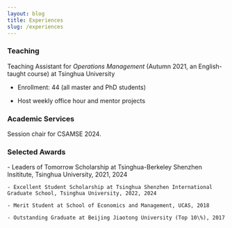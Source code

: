 ```yaml
---
layout: blog
title: Experiences
slug: /experiences
---
```


### Teaching
<p>
  Teaching Assistant for <em>Operations Management</em> (Autumn 2021, an English-taught course) at Tsinghua University 

  - Enrollment: 44 (all master and PhD students) 
  
  - Host weekly office hour and mentor projects 
</p>

### Academic Services 
<p>
  Session chair for CSAMSE 2024.
</p>

### Selected Awards
<p>
    - Leaders of Tomorrow Scholarship at Tsinghua-Berkeley Shenzhen Insititute, Tsinghua University, 2021, 2024

    - Excellent Student Scholarship at Tsinghua Shenzhen International Graduate School, Tsinghua University, 2022, 2024

    - Merit Student at School of Economics and Management, UCAS, 2018

    - Outstanding Graduate at Beijing Jiaotong University (Top 10\%), 2017
</p>


<br />
